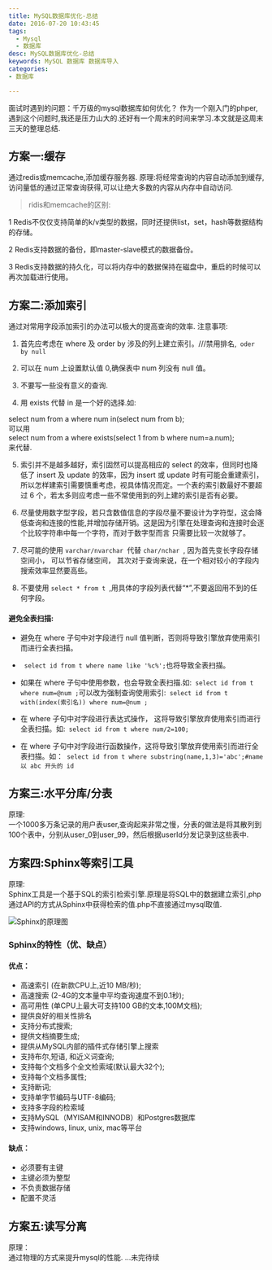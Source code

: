 ```yaml
---
title: MySQL数据库优化-总结
date: 2016-07-20 10:43:45
tags:
  - Mysql
  - 数据库
desc: MySQL数据库优化-总结
keywords: MySQL 数据库 数据库导入
categories:
- 数据库

---
```



面试时遇到的问题：千万级的mysql数据库如何优化？
作为一个刚入门的phper,遇到这个问题时,我还是压力山大的.还好有一个周末的时间来学习.本文就是这周末三天的整理总结.

<!--more-->
## 方案一:缓存
通过redis或memcache,添加缓存服务器.
原理:将经常查询的内容自动添加到缓存,访问量低的通过正常查询获得,可以让绝大多数的内容从内存中自动访问.

> ridis和memcache的区别:

1 Redis不仅仅支持简单的k/v类型的数据，同时还提供list，set，hash等数据结构的存储。

2 Redis支持数据的备份，即master-slave模式的数据备份。

3 Redis支持数据的持久化，可以将内存中的数据保持在磁盘中，重启的时候可以再次加载进行使用。

## 方案二:添加索引
通过对常用字段添加索引的办法可以极大的提高查询的效率.
注意事项:

1. 首先应考虑在 where 及 order by 涉及的列上建立索引。///禁用排名,`` oder by null``

2. 可以在 num 上设置默认值 0,确保表中 num 列没有 null 值。

3. 不要写一些没有意义的查询.

4. 用 exists 代替 in 是一个好的选择.如:
> 
select num from a where num in(select num from b);  
可以用  
select num from a where exists(select 1 from b where num=a.num);  
来代替.

5. 索引并不是越多越好，索引固然可以提高相应的 select 的效率，但同时也降低了 insert 及 update 的效率，因为 insert 或 update 时有可能会重建索引，所以怎样建索引需要慎重考虑，视具体情况而定。一个表的索引数最好不要超过 6 个，若太多则应考虑一些不常使用到的列上建的索引是否有必要。

6. 尽量使用数字型字段，若只含数值信息的字段尽量不要设计为字符型，这会降低查询和连接的性能,并增加存储开销。这是因为引擎在处理查询和连接时会逐个比较字符串中每一个字符，而对于数字型而言 只需要比较一次就够了。


7. 尽可能的使用 ```varchar/nvarchar ```代替 ```char/nchar ```, 因为首先变长字段存储空间小， 可以节省存储空间， 其次对于查询来说，在一个相对较小的字段内搜索效率显然要高些。


8. 不要使用 ``select * from t ``,用具体的字段列表代替“*”,不要返回用不到的任何字段。

#### 避免全表扫描:

+ 避免在 where 子句中对字段进行 null 值判断，否则将导致引擎放弃使用索引而进行全表扫描。

+ ``` select id from t where name like '%c%';```也将导致全表扫描。

+ 如果在 where 子句中使用参数，也会导致全表扫描.如:`` select id from t where num=@num ;``可以改为强制查询使用索引:`` select id from t with(index(索引名)) where num=@num ;``

+ 在 where 子句中对字段进行表达式操作， 这将导致引擎放弃使用索引而进行全表扫描。如:`` select id from t where num/2=100;``

+ 在 where 子句中对字段进行函数操作，这将导致引擎放弃使用索引而进行全表扫描。如：`` select id from t where substring(name,1,3)='abc';#name 以 abc 开头的 id``

## 方案三:水平分库/分表
原理:  
一个1000多万条记录的用户表user,查询起来非常之慢，分表的做法是将其散列到100个表中，分别从user_0到user_99，然后根据userId分发记录到这些表中.

## 方案四:Sphinx等索引工具
原理:  
Sphinx工具是一个基于SQL的索引检索引擎.原理是将SQL中的数据建立索引,php通过API的方式从Sphinx中获得检索的值.php不直接通过mysql取值.

![Sphinx的原理图](http://upload-images.jianshu.io/upload_images/2229907-552a7cc0a9351d0d.png?imageMogr2/auto-orient/strip%7CimageView2/2/w/1240)

### Sphinx的特性（优、缺点）  
#### 优点：  

+ 高速索引 (在新款CPU上,近10 MB/秒);  
+ 高速搜索 (2-4G的文本量中平均查询速度不到0.1秒);  
+ 高可用性 (单CPU上最大可支持100 GB的文本,100M文档);
+ 提供良好的相关性排名
+ 支持分布式搜索;
+ 提供文档摘要生成;
+ 提供从MySQL内部的插件式存储引擎上搜索
+ 支持布尔,短语, 和近义词查询;
+ 支持每个文档多个全文检索域(默认最大32个);
+ 支持每个文档多属性;
+ 支持断词;
+ 支持单字节编码与UTF-8编码;
+ 支持多字段的检索域
+ 支持MySQL（MYISAM和INNODB）和Postgres数据库
+ 支持windows, linux, unix, mac等平台

#### 缺点：
+ 必须要有主键
+ 主键必须为整型
+ 不负责数据存储
+ 配置不灵活

## 方案五:读写分离
原理：  
通过物理的方式来提升mysql的性能.
...未完待续

